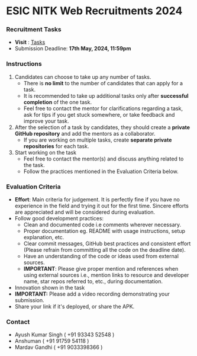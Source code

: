 # ESIC NITK Web Recruitments 2024

### Recruitment Tasks
* **Visit** : [Tasks](./Tasks.md)
* Submission Deadline: **17th May, 2024, 11:59pm**

### Instructions
1. Candidates can choose to take up any number of tasks.
	* There is **no limit** to the number of candidates that can apply for a task.
	* It is recommended to take up additional tasks only after **successful completion** of the one task.  
	* Feel free to contact the mentor for clarifications regarding a task, ask for tips if you get stuck somewhere, or take feedback and improve your task.
2. After the selection of a task by candidates, they should create a **private GitHub repository** and add the mentors as a collaborator.
	* If you are working on multiple tasks, create **separate private repositories** for each task.
3. Start working on the task
	* Feel free to contact the mentor(s) and discuss anything related to the task.
	* Follow the practices mentioned in the Evaluation Criteria below.

### Evaluation Criteria
* **Effort**: Main criteria for judgement. It is perfectly fine if you have no experience in the field and trying it out for the first time. Sincere efforts are appreciated and will be considered during evaluation.
* Follow good development practices:
	* Clean and documented code i.e comments wherever necessary.
	* Proper documentation eg. README with usage instructions, setup explanation, etc. 
	* Clear commit messages, GitHub best practices and consistent effort (Please refrain from committing all the code on the deadline date).
	* Have an understanding of the code or ideas used from external sources.
	* **IMPORTANT**: Please give proper mention and references when using external sources i.e., mention links to resource and developer name, star repos referred to, etc., during documentation.
* Innovation shown in the task
* **IMPORTANT:** Please add a video recording demonstrating your submission. 
* Share your link if it's deployed, or share the APK.

### Contact

* Ayush Kumar Singh ( +91 93343 52548 )
* Anshuman ( +91 91759 54118 )
* Mardav Gandhi ( +91 9033398366 )
